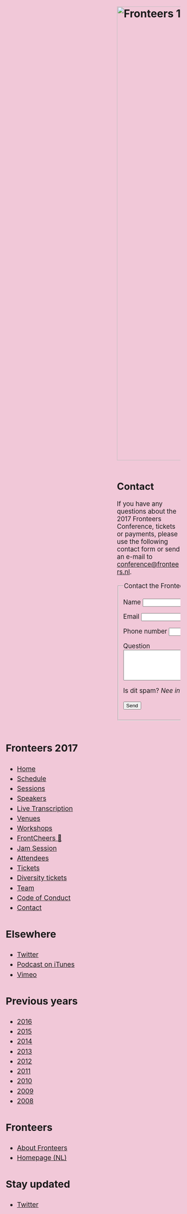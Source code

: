 <!DOCTYPE html>
<!-- Handcrafted with ❤️, by Krijn -->
<html lang="nl">
 <head>
  <meta charset="utf-8">
  <title lang="en">Contact · Fronteers</title>
  <meta name="viewport" content="width=device-width,initial-scale=1">
  <link rel="stylesheet" href="/_css/fronteers.css?v=2023">
  <link rel="icon" href="/favicon.ico">
  <link rel="alternate" type="application/rss+xml" href="http://feeds.feedburner.com/FronteersWeblog" title="Fronteers weblog">
  <link rel="alternate" type="application/rss+xml" href="http://feeds.feedburner.com/FronteersWeblogLaatsteReacties" title="Fronteers weblog: laatste reacties">
  <link rel="alternate" type="application/rss+xml" href="http://feeds.feedburner.com/FronteersBijeenkomsten" title="Fronteers bijeenkomsten">
  <link rel="alternate" type="application/rss+xml" href="http://feeds.feedburner.com/FronteersVacaturebank" title="Fronteers vacaturebank">
  <link rel="alternate" type="application/rss+xml" href="http://feeds.feedburner.com/FronteersWorkshops" title="Fronteers workshops">
  <link rel="me" href="https://front-end.social/@fronteers">
  <link rel="alternate" type="application/rss+xml" href="http://feeds.feedburner.com/FronteersCongres" title="Fronteers conference">
  <link rel="shortlink" href="http://frnt.rs/p1974">
  <style>
   /* Fronteers 2014 styling */
   #main { margin: 0 3em 0 21em; }
   #submenu { max-width: 19em; top: 10em; left: 2em; }
    #submenu h2, #submenu ul li { margin-right: 2em; margin-left: 0; }
    #submenu ul li { padding-left: 0; }
    #submenu div { margin-bottom: 2em; font-size: 1.25em; line-height: 1.5; }
    #submenu ul li.mark { background-image: url(/_css/img/marker-left.png); margin-right: 0; background-position: 100% 9px; }
   div.section { overflow: auto; }
   div.section * + h2 { margin-top: 2.4em; }
   div.section * + h3 { margin-top: 2.4em; }
   div.section h2 + h3 { margin-top: 10px; }
   div.section * + h4 { margin-top: 1.5em; }
   div.section p + p { margin-top: 1em; }
   div.section p.figure:last-child { margin-top: 2rem; margin-bottom: -3rem; }
   div.section iframe { margin: 1em 0 !important; }
   .section { font-size: 1.2em; }
   .speaker-section { overflow: hidden; }
   html { background: #f1c8d8; }
   h1 a { background: transparent; padding: 0; }
    h1 img { display: block; }
   div.section { border-top: 0; }
   @media all and (max-width: 55em) {
    #main { margin: 0 3em 0 21em; }
    #submenu { position: absolute; -webkit-columns: 1; -moz-columns: 1; columns: 1; margin: 2em 2em 0 0; }
   }
   @media all and (max-width: 37em) {
    #main { margin: 0; }
    #submenu { width: 100%; max-width: 100%; position: static; }
     #submenu h2, #submenu ul li { margin-left: 2em; }
   }
  </style>
 </head>
 <body id="fronteers-nl">
  <div id="container">
   <div id="main">
    <h1><a href="/congres/2017"><img src="/_img/congres/2017/fronteers-conference-2017-announcement-image.jpg" width="1200" alt="Fronteers 10, 10th Fronteers Conference 5-6 October 2017"></a></h1>
    <div class="section" lang="en">
     <h2>Contact</h2>
     <p>If you have any questions about the 2017 Fronteers Conference, tickets or payments, please use the following contact form or send an e-mail to <a href="mailto:conference@fronteers.nl">conference@fronteers.nl</a>.</p>
     <form action="/congres/2017/contact.md#formulier-1" method="post" id="formulier-1" class="generated">
      <fieldset>
       <legend>Contact the Fronteers Conference 2017 organisers</legend>
       <p class="form-element">
        <label for="form-1-input-0" class="form-label">Name</label>
        <input type="text" name="Name" id="form-1-input-0" class="text">
       </p>
       <p class="form-element">
        <label for="form-1-input-1" class="form-label">Email</label>
        <input type="email" name="Email" id="form-1-input-1" class="text">
       </p>
       <p class="form-element">
        <label for="form-1-input-2" class="form-label">Phone number</label>
        <input type="text" name="Phone_number" id="form-1-input-2" class="text">
       </p>
       <p class="form-element">
        <label for="form-1-input-3" class="form-label">Question</label>
        <textarea name="Question" id="form-1-input-3" cols="50" rows="5"></textarea>
       </p>
       <p class="form-element">
        <label for="form-1-spam-check" class="form-label">Is dit spam? <em>Nee invullen</em></label>
        <input type="text" name="spam-check" id="form-1-spam-check" class="form-input text spam-check" data-decorator="prevent-spam">
       </p>
       <p class="submit">
        <input type="hidden" name="frm" value="1">
        <input type="hidden" name="hsh" value="1bf01aff5448621392d4eba3f876822c">
        <input type="hidden" name="ref" value="">
        <input type="submit" name="submitted" value="Send" class="submit form-submit">
       </p>
      </fieldset>
     </form>
    </div>
   </div>
   <div id="submenu">
    <div id="conference-menu" lang="en">
     <h2>Fronteers 2017</h2>
     <ul>
      <li><a href="/congres/2017">Home</a></li>
      <li><a href="/congres/2017/schedule" title="Fronteers Conference 2017 Schedule">Schedule</a></li>
      <li><a href="/congres/2017/sessions" title="Fronteers Conference 2017 Sessions">Sessions</a></li>
      <li><a href="/congres/2017/speakers" title="Fronteers Conference 2017 Speakers">Speakers</a></li>
      <li><a href="/congres/2017/live-transcription" title="Live Talk Transcription at Fronteers Conference 2017">Live Transcription</a></li>
      <li><a href="/congres/2017/venues" title="Fronteers Conference 2017 Venues">Venues</a></li>
      <li><a href="/congres/2017/workshops" title="Fronteers Conference 2017 Workshops">Workshops</a></li>
      <li><a href="/congres/2017/frontcheers">FrontCheers 💫</a></li>
      <li><a href="/congres/2017/jam-session" title="Fronteers 2018 Jam Session">Jam Session</a></li>
      <li><a href="/congres/2017/attendees" title="Fronteers Conference 2017 Attendees">Attendees</a></li>
      <li><a href="/congres/2017/tickets" title="Fronteers Conference 2017 Tickets">Tickets</a></li>
      <li><a href="/congres/2017/diversity-tickets" title="Diversity tickets for Fronteers Conference 2017">Diversity tickets</a></li>
      <li><a href="/congres/2017/team" title="Fronteers Conference 2017 Team">Team</a></li>
      <li><a href="/congres/2017/code-of-conduct" title="Fronteers Conference 2017 Code of Conduct">Code of Conduct</a></li>
      <li class="current"><a href="/congres/2017/contact" class="current">Contact</a></li>
     </ul>
    </div>
    <div lang="en">
     <h2>Elsewhere</h2>
     <ul>
      <li><a href="https://twitter.com/FronteersConf">Twitter</a></li>
      <li><a href="https://itunes.apple.com/nl/podcast/fronteers-videos/id1136212068?l=en">Podcast on iTunes</a></li>
      <li><a href="https://vimeo.com/fronteers/videos">Vimeo</a></li>
     </ul>
    </div>
    <div lang="en">
     <h2>Previous years</h2>
     <ul>
      <li><a href="/congres/2016">2016</a></li>
      <li><a href="/congres/2015">2015</a></li>
      <li><a href="/congres/2014">2014</a></li>
      <li><a href="/congres/2013">2013</a></li>
      <li><a href="/congres/2012">2012</a></li>
      <li><a href="/congres/2011">2011</a></li>
      <li><a href="/congres/2010">2010</a></li>
      <li><a href="/congres/2009">2009</a></li>
      <li><a href="/congres/2008">2008</a></li>
     </ul>
    </div>
    <div lang="en">
     <h2>Fronteers</h2>
     <ul>
      <li><a href="/about">About Fronteers</a></li>
      <li><a href="/">Homepage (NL)</a></li>
     </ul>
    </div>
    <div id="feeds" lang="en">
     <h2>Stay updated</h2>
     <ul>
      <li><a href="https://twitter.com/FronteersConf">Twitter</a></li>
     </ul>
    </div>
   </div>
  </div>
  <script>
   (function() {
    "use strict";
    var i, j, tellCSS;
    var antiSpamElements = document.querySelectorAll && document.querySelectorAll('.spam-check');
    if (antiSpamElements) {
     for (i = 0; i < antiSpamElements.length; i++) {
      antiSpamElements[i].value = 'Nee';
      antiSpamElements[i].parentNode.style.display = 'none';
     }
    }
    var lis = document.querySelectorAll && document.querySelectorAll('li.current');
    if (lis) {
     var markers = [];
     for (i = 0; i < lis.length; i++) {
      var li = lis[i], ul = li.parentNode, top = li.offsetTop;
      if (ul.parentNode.tagName.toLowerCase() == 'li') {
       ul = ul.parentNode.parentNode;
      }
      var marker = document.createElement('li'), as = ul.querySelectorAll('a'), a;
      markers.push({
       top: top,
       marker: marker,
       mark: function(element) {
        this.marker.style.webkitTransform = this.marker.style.mozTransform = this.marker.style.msTransform = this.marker.style.transform = 'translateY(' + (element.offsetTop - this.top) + 'px)';
       },
       unmark: function() {
        this.marker.style.webkitTransform = this.marker.style.mozTransform = this.marker.style.msTransform = this.marker.style.transform = 'translateY(0)';
       }
      });
      for (j = 0; j < as.length; j++) {
       a = as[j];
       a.setAttribute('marker', i);
       a.onmouseover = a.onfocus = function() {
        markers[this.getAttribute('marker')].mark(this.parentNode);
       };
       a.onmouseout = a.onblur = function() {
        markers[this.getAttribute('marker')].unmark();
       };
       a.onclick = function() {
        markers[this.getAttribute('marker')].unmark = function(){};
       }
      }
      marker.innerHTML = '<span>​</span>';
      marker.className = 'mark';
      marker.style.top = top + 'px';
      ul.appendChild(marker);
     }
     tellCSS = true;
    }
    if (tellCSS) {
     document.documentElement.className = 'js-enabled';
    }
   })();
  </script>
 </body>
</html>
